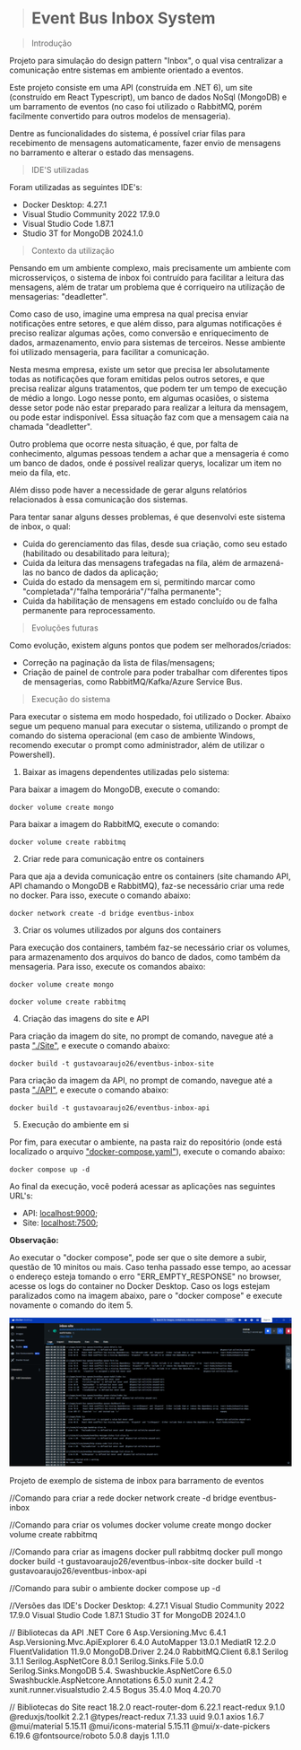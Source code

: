 > # Event Bus Inbox System

> Introdução

Projeto para simulação do design pattern "Inbox", o qual visa centralizar a comunicação entre sistemas em ambiente orientado a eventos.

Este projeto consiste em uma API (construída em .NET 6), um site (construído em React Typescript), um banco de dados NoSql (MongoDB) e um barramento de eventos (no caso foi utilizado o RabbitMQ, porém facilmente convertido para outros modelos de mensageria).

Dentre as funcionalidades do sistema, é possível criar filas para recebimento de mensagens automaticamente, fazer envio de mensagens no barramento e alterar o estado das mensagens.

> IDE'S utilizadas

Foram utilizadas as seguintes IDE's:

- Docker Desktop: 4.27.1
- Visual Studio Community 2022 17.9.0
- Visual Studio Code 1.87.1
- Studio 3T for MongoDB 2024.1.0

> Contexto da utilização

Pensando em um ambiente complexo, mais precisamente um ambiente com microsserviços, o sistema de inbox foi contruído para facilitar a leitura das mensagens, além de tratar um problema que é corriqueiro na utilização de mensagerias: "deadletter".

Como caso de uso, imagine uma empresa na qual precisa enviar notificações entre setores, e que além disso, para algumas notificações é preciso realizar algumas ações, como conversão e enriquecimento de dados, armazenamento, envio para sistemas de terceiros. Nesse ambiente foi utilizado mensageria, para facilitar a comunicação.

Nesta mesma empresa, existe um setor que precisa ler absolutamente todas as notificações que foram emitidas pelos outros setores, e que precisa realizar alguns tratamentos, que podem ter um tempo de execução de médio a longo. Logo nesse ponto, em algumas ocasiões, o sistema desse setor pode não estar preparado para realizar a leitura da mensagem, ou pode estar indisponível. Essa situação faz com que a mensagem caia na chamada "deadletter".

Outro problema que ocorre nesta situação, é que, por falta de conhecimento, algumas pessoas tendem a achar que a mensageria é como um banco de dados, onde é possível realizar querys, localizar um item no meio da fila, etc.

Além disso pode haver a necessidade de gerar alguns relatórios relacionados à essa comunicação dos sistemas.

Para tentar sanar alguns desses problemas, é que desenvolvi este sistema de inbox, o qual:
- Cuida do gerenciamento das filas, desde sua criação, como seu estado (habilitado ou desabilitado para leitura);
- Cuida da leitura das mensagens trafegadas na fila, além de armazená-las no banco de dados da aplicação;
- Cuida do estado da mensagem em si, permitindo marcar como "completada"/"falha temporária"/"falha permanente";
- Cuida da habilitação de mensagens em estado concluído ou de falha permanente para reprocessamento.

> Evoluções futuras

Como evolução, existem alguns pontos que podem ser melhorados/criados:

- Correção na paginação da lista de filas/mensagens;
- Criação de painel de controle para poder trabalhar com diferentes tipos de mensagerias, como RabbitMQ/Kafka/Azure Service Bus.

> Execução do sistema

Para executar o sistema em modo hospedado, foi utilizado o Docker. Abaixo segue um pequeno manual para executar o sistema, utilizando o prompt de comando do sistema operacional (em caso de ambiente Windows, recomendo executar o prompt como administrador, além de utilizar o Powershell).

1. Baixar as imagens dependentes utilizadas pelo sistema:

Para baixar a imagem do MongoDB, execute o comando:

``
docker volume create mongo
``

Para baixar a imagem do RabbitMQ, execute o comando:

``
docker volume create rabbitmq
``

2. Criar rede para comunicação entre os containers

Para que aja a devida comunicação entre os containers (site chamando API, API chamando o MongoDB e RabbitMQ), faz-se necessário criar uma rede no docker. Para isso, execute o comando abaixo:

``
docker network create -d bridge eventbus-inbox
``

3. Criar os volumes utilizados por alguns dos containers

Para execução dos containers, também faz-se necessário criar os volumes, para armazenamento dos arquivos do banco de dados, como também da mensageria. Para isso, execute os comandos abaixo:

``
docker volume create mongo
``

``
docker volume create rabbitmq
``

4. Criação das imagens do site e API

Para criação da imagem do site, no prompt de comando, navegue até a pasta ["./Site"](https://github.com/GustavoAraujo26/eventbus-inbox/tree/master/Site), e execute o comando abaixo:

``
docker build -t gustavoaraujo26/eventbus-inbox-site
``

Para criação da imagem da API, no prompt de comando, navegue até a pasta ["./API"](https://github.com/GustavoAraujo26/eventbus-inbox/tree/master/API), e execute o comando abaixo:

``
docker build -t gustavoaraujo26/eventbus-inbox-api
``

5. Execução do ambiente em si

Por fim, para executar o ambiente, na pasta raiz do repositório (onde está localizado o arquivo ["docker-compose.yaml"](https://github.com/GustavoAraujo26/eventbus-inbox/blob/master/docker-compose.yaml)), execute o comando abaixo:

``
docker compose up -d
``

Ao final da execução, você poderá acessar as aplicações nas seguintes URL's:

* API: [localhost:9000](http://localhost:9000);
* Site: [localhost:7500](http://localhost:7500);

**Observação:**

Ao executar o "docker compose", pode ser que o site demore a subir, questão de 10 minitos ou mais. Caso tenha passado esse tempo, ao acessar o endereço esteja tomando o erro "ERR_EMPTY_RESPONSE" no browser, acesse os logs do container no Docker Desktop. Caso os logs estejam paralizados como na imagem abaixo, pare o "docker compose" e execute novamente o comando do item 5.

![Erro Docker Container Site](/Images/DockerSiteError.png)

 Projeto de exemplo de sistema de inbox para barramento de eventos

//Comando para criar a rede
docker network create -d bridge eventbus-inbox

//Comando para criar os volumes
docker volume create mongo
docker volume create rabbitmq

//Comando para criar as imagens
docker pull rabbitmq
docker pull mongo
docker build -t gustavoaraujo26/eventbus-inbox-site
docker build -t gustavoaraujo26/eventbus-inbox-api

//Comando para subir o ambiente
docker compose up -d

//Versões das IDE's
Docker Desktop: 4.27.1
Visual Studio Community 2022 17.9.0
Visual Studio Code 1.87.1
Studio 3T for MongoDB 2024.1.0

// Bibliotecas da API
.NET Core 6
Asp.Versioning.Mvc 6.4.1
Asp.Versioning.Mvc.ApiExplorer 6.4.0
AutoMapper 13.0.1
MediatR 12.2.0
FluentValidation 11.9.0
MongoDB.Driver 2.24.0
RabbitMQ.Client 6.8.1
Serilog 3.1.1
Serilog.AspNetCore 8.0.1
Serilog.Sinks.File 5.0.0
Serilog.Sinks.MongoDB 5.4.
Swashbuckle.AspNetCore 6.5.0
Swashbuckle.AspNetcore.Annotations 6.5.0
xunit 2.4.2
xunit.runner.visualstudio 2.4.5
Bogus 35.4.0
Moq 4.20.70

// Bibliotecas do Site
react 18.2.0
react-router-dom 6.22.1
react-redux 9.1.0
@reduxjs/toolkit 2.2.1
@types/react-redux 7.1.33
uuid 9.0.1
axios 1.6.7
@mui/material 5.15.11
@mui/icons-material 5.15.11
@mui/x-date-pickers 6.19.6
@fontsource/roboto 5.0.8
dayjs 1.11.0
